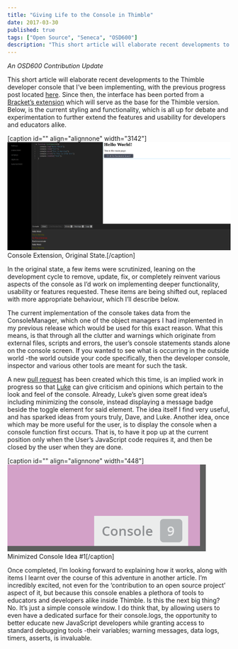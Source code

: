 ```yaml
---
title: "Giving Life to the Console in Thimble"
date: 2017-03-30
published: true
tags: ["Open Source", "Seneca", "OSD600"]
description: "This short article will elaborate recent developments to the Thimble developer console that I’ve been implementing, with the previous progress post located."
---
```


_An OSD600 Contribution Update_

This short article will elaborate recent developments to the Thimble developer console that I’ve been implementing, with the previous progress post located [here](http://raygervais.ca/bramble-console-self-console/). Since then, the interface has been ported from a [Bracket’s extension](https://github.com/mozilla/brackets/pull/672) which will serve as the base for the Thimble version. Below, is the current styling and functionality, which is all up for debate and experimentation to further extend the features and usability for developers and educators alike.

[caption id="" align="alignnone" width="3142"]![Original Console State](./images/b50ec7a6-13c7-11e7-87c2-8c522c61b739.png) Console Extension, Original State.[/caption]

In the original state, a few items were scrutinized, leaning on the development cycle to remove, update, fix, or completely reinvent various aspects of the console as I’d work on implementing deeper functionality, usability or features requested. These items are being shifted out, replaced with more appropriate behaviour, which I’ll describe below.

The current implementation of the console takes data from the ConsoleManager, which one of the object managers I had implemented in my previous release which would be used for this exact reason. What this means, is that through all the clutter and warnings which originate from external files, scripts and errors, the user’s console statements stands alone on the console screen. If you wanted to see what is occurring in the outside world -the world outside your code specifically, then the developer console, inspector and various other tools are meant for such the task.

A new [pull request](https://github.com/mozilla/brackets/pull/672) has been created which this time, is an implied work in progress so that [Luke](https://github.com/flukeout) can give criticism and opinions which pertain to the look and feel of the console. Already, Luke’s given some great idea’s including minimizing the console, instead displaying a message badge beside the toggle element for said element. The idea itself I find very useful, and has sparked ideas from yours truly, Dave, and Luke. Another idea, once which may be more useful for the user, is to display the console when a console function first occurs. That is, to have it pop up at the current position only when the User’s JavaScript code requires it, and then be closed by the user when they are done.

[caption id="" align="alignnone" width="448"]![Minimized Console Idea #1](./images/4e2ac034-1495-11e7-89b7-9a89d21f7e69.png) Minimized Console Idea #1[/caption]

Once completed, I’m looking forward to explaining how it works, along with items I learnt over the course of this adventure in another article. I’m incredibly excited, not even for the ‘contribution to an open source project’ aspect of it, but because this console enables a plethora of tools to educators and developers alike inside Thimble. Is this the next big thing? No. It’s just a simple console window. I do think that, by allowing users to even have a dedicated surface for their console.logs, the opportunity to better educate new JavaScript developers while granting access to standard debugging tools -their variables; warning messages, data logs, timers, asserts, is invaluable.
